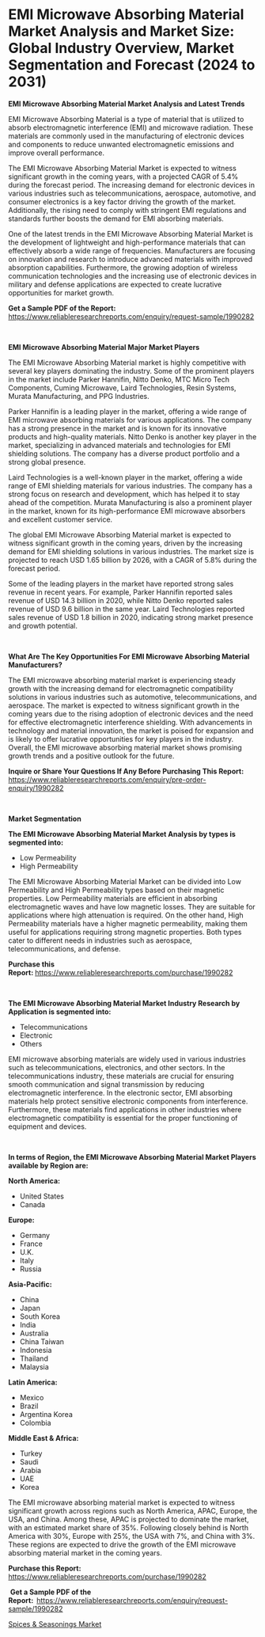 <p><h1>EMI Microwave Absorbing Material Market Analysis and Market Size: Global Industry Overview, Market Segmentation and Forecast (2024 to 2031)</h1></p><p><strong>EMI Microwave Absorbing Material Market Analysis and Latest Trends</strong></p>
<p><p>EMI Microwave Absorbing Material is a type of material that is utilized to absorb electromagnetic interference (EMI) and microwave radiation. These materials are commonly used in the manufacturing of electronic devices and components to reduce unwanted electromagnetic emissions and improve overall performance.</p><p>The EMI Microwave Absorbing Material Market is expected to witness significant growth in the coming years, with a projected CAGR of 5.4% during the forecast period. The increasing demand for electronic devices in various industries such as telecommunications, aerospace, automotive, and consumer electronics is a key factor driving the growth of the market. Additionally, the rising need to comply with stringent EMI regulations and standards further boosts the demand for EMI absorbing materials.</p><p>One of the latest trends in the EMI Microwave Absorbing Material Market is the development of lightweight and high-performance materials that can effectively absorb a wide range of frequencies. Manufacturers are focusing on innovation and research to introduce advanced materials with improved absorption capabilities. Furthermore, the growing adoption of wireless communication technologies and the increasing use of electronic devices in military and defense applications are expected to create lucrative opportunities for market growth.</p></p>
<p><strong>Get a Sample PDF of the Report:&nbsp;</strong> <a href="https://www.reliableresearchreports.com/enquiry/request-sample/1990282">https://www.reliableresearchreports.com/enquiry/request-sample/1990282</a></p>
<p>&nbsp;</p>
<p><strong>EMI Microwave Absorbing Material Major Market Players</strong></p>
<p><p>The EMI Microwave Absorbing Material market is highly competitive with several key players dominating the industry. Some of the prominent players in the market include Parker Hannifin, Nitto Denko, MTC Micro Tech Components, Cuming Microwave, Laird Technologies, Resin Systems, Murata Manufacturing, and PPG Industries. </p><p>Parker Hannifin is a leading player in the market, offering a wide range of EMI microwave absorbing materials for various applications. The company has a strong presence in the market and is known for its innovative products and high-quality materials. Nitto Denko is another key player in the market, specializing in advanced materials and technologies for EMI shielding solutions. The company has a diverse product portfolio and a strong global presence.</p><p>Laird Technologies is a well-known player in the market, offering a wide range of EMI shielding materials for various industries. The company has a strong focus on research and development, which has helped it to stay ahead of the competition. Murata Manufacturing is also a prominent player in the market, known for its high-performance EMI microwave absorbers and excellent customer service.</p><p>The global EMI Microwave Absorbing Material market is expected to witness significant growth in the coming years, driven by the increasing demand for EMI shielding solutions in various industries. The market size is projected to reach USD 1.65 billion by 2026, with a CAGR of 5.8% during the forecast period.</p><p>Some of the leading players in the market have reported strong sales revenue in recent years. For example, Parker Hannifin reported sales revenue of USD 14.3 billion in 2020, while Nitto Denko reported sales revenue of USD 9.6 billion in the same year. Laird Technologies reported sales revenue of USD 1.8 billion in 2020, indicating strong market presence and growth potential.</p></p>
<p>&nbsp;</p>
<p><strong>What Are The Key Opportunities For EMI Microwave Absorbing Material Manufacturers?</strong></p>
<p><p>The EMI microwave absorbing material market is experiencing steady growth with the increasing demand for electromagnetic compatibility solutions in various industries such as automotive, telecommunications, and aerospace. The market is expected to witness significant growth in the coming years due to the rising adoption of electronic devices and the need for effective electromagnetic interference shielding. With advancements in technology and material innovation, the market is poised for expansion and is likely to offer lucrative opportunities for key players in the industry. Overall, the EMI microwave absorbing material market shows promising growth trends and a positive outlook for the future.</p></p>
<p><strong>Inquire or Share Your Questions If Any Before Purchasing This Report:</strong> <a href="https://www.reliableresearchreports.com/enquiry/pre-order-enquiry/1990282">https://www.reliableresearchreports.com/enquiry/pre-order-enquiry/1990282</a></p>
<p>&nbsp;</p>
<p><strong>Market Segmentation</strong></p>
<p><strong>The EMI Microwave Absorbing Material Market Analysis by types is segmented into:</strong></p>
<p><ul><li>Low Permeability</li><li>High Permeability</li></ul></p>
<p><p>The EMI Microwave Absorbing Material Market can be divided into Low Permeability and High Permeability types based on their magnetic properties. Low Permeability materials are efficient in absorbing electromagnetic waves and have low magnetic losses. They are suitable for applications where high attenuation is required. On the other hand, High Permeability materials have a higher magnetic permeability, making them useful for applications requiring strong magnetic properties. Both types cater to different needs in industries such as aerospace, telecommunications, and defense.</p></p>
<p><strong>Purchase this Report:&nbsp;</strong><a href="https://www.reliableresearchreports.com/purchase/1990282">https://www.reliableresearchreports.com/purchase/1990282</a></p>
<p>&nbsp;</p>
<p><strong>The EMI Microwave Absorbing Material Market Industry Research by Application is segmented into:</strong></p>
<p><ul><li>Telecommunications</li><li>Electronic</li><li>Others</li></ul></p>
<p><p>EMI microwave absorbing materials are widely used in various industries such as telecommunications, electronics, and other sectors. In the telecommunications industry, these materials are crucial for ensuring smooth communication and signal transmission by reducing electromagnetic interference. In the electronic sector, EMI absorbing materials help protect sensitive electronic components from interference. Furthermore, these materials find applications in other industries where electromagnetic compatibility is essential for the proper functioning of equipment and devices.</p></p>
<p>&nbsp;</p>
<p><strong>In terms of Region, the EMI Microwave Absorbing Material Market Players available by Region are:</strong></p>
<p>
    <p> <strong> North America: </strong>
        <ul>
            <li>United States</li>
            <li>Canada</li>
        </ul>
        </p> 
    <p> <strong> Europe: </strong>
        <ul>
            <li>Germany</li>
            <li>France</li>
            <li>U.K.</li>
            <li>Italy</li>
            <li>Russia</li>
        </ul>
        </p> 
    <p> <strong> Asia-Pacific: </strong>
        <ul>
            <li>China</li>
            <li>Japan</li>
            <li>South Korea</li>
            <li>India</li>
            <li>Australia</li>
            <li>China Taiwan</li>
            <li>Indonesia</li>
            <li>Thailand</li>
            <li>Malaysia</li>
        </ul>
        </p> 
    <p> <strong> Latin America: </strong>
        <ul>
            <li>Mexico</li>
            <li>Brazil</li>
            <li>Argentina Korea</li>
            <li>Colombia</li>
        </ul>
        </p> 
    <p> <strong> Middle East & Africa: </strong>
        <ul>
            <li>Turkey</li>
            <li>Saudi</li>
            <li>Arabia</li>
            <li>UAE</li>
            <li>Korea</li>
        </ul>
    </p>
    </p>
<p><p>The EMI microwave absorbing material market is expected to witness significant growth across regions such as North America, APAC, Europe, the USA, and China. Among these, APAC is projected to dominate the market, with an estimated market share of 35%. Following closely behind is North America with 30%, Europe with 25%, the USA with 7%, and China with 3%. These regions are expected to drive the growth of the EMI microwave absorbing material market in the coming years.</p></p>
<p><strong>Purchase this Report: </strong><a href="https://www.reliableresearchreports.com/purchase/1990282">https://www.reliableresearchreports.com/purchase/1990282</a></p>
<p>&nbsp;<strong>Get a Sample PDF of the Report:&nbsp;&nbsp;</strong><a href="https://www.reliableresearchreports.com/enquiry/request-sample/1990282">https://www.reliableresearchreports.com/enquiry/request-sample/1990282</a></p>
<p><strong></strong></p>
<p><p><a href="https://pretty-mail-caf.notion.site/Spices-Seasonings-Market-Size-Focuses-on-Market-Dynamics-In-Depth-Analysis-and-Future-Projections-64901f8055af4705b769adeea0839b39">Spices & Seasonings Market</a></p></p>